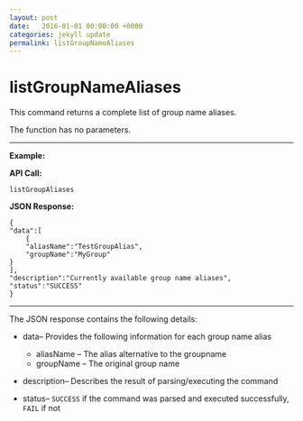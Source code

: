 ```yaml
---
layout: post
date:   2016-01-01 00:00:00 +0000
categories: jekyll update
permalink: listGroupNameAliases
---
```


# listGroupNameAliases

This command returns a complete list of group name aliases.

The function has no parameters.

------

**Example:**

**API Call:**

``` 
listGroupAliases
```

**JSON Response:**

``` 
{
"data":[
    {
    "aliasName":"TestGroupAlias",
    "groupName":"MyGroup"
}
],
"description":"Currently available group name aliases",
"status":"SUCCESS"
}
```

------

The JSON response contains the following details:

- data– Provides the following information for each group name alias
  - aliasName – The alias alternative to the groupname
  - groupName – The original group name
- description– Describes the result of parsing/executing the command


- status– `SUCCESS` if the command was parsed and executed successfully, `FAIL` if not
